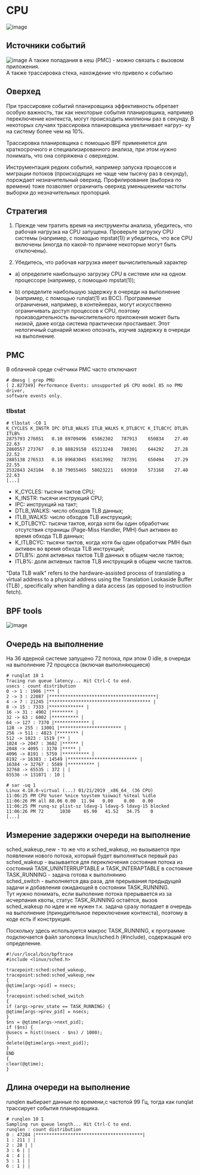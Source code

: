 # CPU
![image](https://github.com/user-attachments/assets/b62e93db-8274-456d-87b1-c462727fcf73)

## Источники событий
![image](https://github.com/user-attachments/assets/a438faca-2506-45e8-97c3-2a966c4c46be)
А также попадания в кеш (PMC) - можно связать с вызовом приложения.<br>
А также трассировка стека, нахождение что привело к событию
## Оверхед
При трассировке событий планировщика эффективность обретает особую важность,
так как некоторые события планировщика, например переключение контекста, могут происходить миллионы раз в секунду. В некоторых случаях трассировка планировщика увеличивает нагруз-
ку на систему более чем на 10%.

Трассировка планировщика с помощью BPF применяется для краткосрочного
и специализированного анализа, при этом нужно понимать, что она сопряжена
с оверхедом.

Инструментация редких событий, например запуска процессов и миграции потоков (происходящих не чаще
чем тысячу раз в секунду), порождает незначительный оверхед. Профилирование
(выборка по времени) тоже позволяет ограничить оверхед уменьшением частоты
выборки до незначительных пропорций.
## Стратегия
1. Прежде чем тратить время на инструменты анализа, убедитесь, что рабочая
нагрузка на CPU запущена. Проверьте загрузку CPU системы (например,
с помощью mpstat(1)) и убедитесь, что все CPU включены (иногда по какой-то
причине некоторые могут быть отключены).

2. Убедитесь, что рабочая нагрузка имеет вычислительный характер

 - a) определите наибольшую загрузку CPU в системе или на одном процессоре
(например, с помощью mpstat(1));

- b) определите наибольшую задержку в очереди на выполнение (например,
с помощью runqlat(1) из BCC). Программные ограничения, например,
в контейнерах, могут искусственно ограничивать доступ процессов к CPU,
поэтому производительность вычислительного приложения может быть
низкой, даже когда система практически простаивает. Этот нелогичный
сценарий можно опознать, изучив задержку в очереди на выполнение.

## PMC
В облачной среде счётчики PMC часто отключают
```
# dmesg | grep PMU
[ 2.827349] Performance Events: unsupported p6 CPU model 85 no PMU driver,
software events only.
```
### tlbstat
```
# tlbstat -C0 1
K_CYCLES K_INSTR IPC DTLB_WALKS ITLB_WALKS K_DTLBCYC K_ITLBCYC DTLB% ITLB%
2875793 276051   0.10 89709496  65862302   787913    650834    27.40 22.63
2860557 273767   0.10 88829158  65213248   780301    644292    27.28 22.52
2885138 276533   0.10 89683045  65813992   787391    650494    27.29 22.55
2532843 243104   0.10 79055465  58023221   693910    573168    27.40 22.63
[...]
```
 - K_CYCLES: тысячи тактов CPU;
 - K_INSTR: тысячи инструкций CPU;
 - IPC: инструкций на такт;
 - DTLB_WALKS: число обходов TLB данных;
 - ITLB_WALKS: число обходов TLB инструкций;
 - K_DTLBCYC: тысячи тактов, когда хотя бы один обработчик отсутствия страницы (Page-Miss Handler, PMH) был активен во время обхода TLB данных;
 - K_ITLBCYC: тысячи тактов, когда хотя бы один обработчик PMH был активен во время обхода TLB инструкций;
 - DTLB%: доля активных тактов TLB данных в общем числе тактов;
 - ITLB%: доля активных тактов TLB инструкций в общем числе тактов.

"Data TLB walk" refers to the hardware-assisted process of translating a virtual address to a physical address using the Translation Lookaside Buffer (TLB) , specifically when handling a data access (as opposed to instruction fetch).

## BPF tools
![image](https://github.com/user-attachments/assets/bbfc8c8d-0eaf-42e4-aaf8-617ebb3182ba)

## Очередь на выполнение
На 36 ядерной системе запущено 72 потока, при этом 0 idle, в очереди на выполнение 72 процесса (включая выполняющиеся)
```
# runqlat 10 1
Tracing run queue latency... Hit Ctrl-C to end.
usecs : count distribution
0 -> 1 : 1906 |*** |
2 -> 3 : 22087 |****************************************|
4 -> 7 : 21245 |************************************** |
8 -> 15 : 7333 |************* |
16 -> 31 : 4902 |******** |
32 -> 63 : 6002 |********** |
64 -> 127 : 7370 |************* |
128 -> 255 : 13001 |*********************** |
256 -> 511 : 4823 |******** |
512 -> 1023 : 1519 |** |
1024 -> 2047 : 3682 |****** |
2048 -> 4095 : 3170 |***** |
4096 -> 8191 : 5759 |********** |
8192 -> 16383 : 14549 |************************** |
16384 -> 32767 : 5589 |********** |
32768 -> 65535 : 372 | |
65536 -> 131071 : 10 |

# sar -uq 1
Linux 4.18.0-virtual (...) 01/21/2019 _x86_64_ (36 CPU)
11:06:25 PM CPU %user %nice %system %iowait %steal %idle
11:06:26 PM all 88.06 0.00  11.94   0.00    0.00   0.00
11:06:25 PM runq-sz plist-sz ldavg-1 ldavg-5 ldavg-15 blocked
11:06:26 PM 72      1030     65.90   41.52   34.75    0
[...]
```
## Измерение задержки очереди на выполнение
sched_wakeup_new - то же что и sched_wakeup, но вызывается при появлении нового потока, который будет выполняться первый раз <br>
sched_wakeup - вызывается для переключения состояния потока из состояний TASK_UNINTERRUPTABLE и TASK_INTERAPTABLE в состояние TASK_RUNNING - задача готова к выполнянию <br>
sched_switch - выполняется два раза, для прерывания предыдущей задачи и добавления ожидающей в состоянии TASK_RUNNING. <br>
Тут нужно понимать, если выполение потока прерывается из за исчерпания квоты, статус TASK_RUNNING остаётся, вызов sched_wakeup по идее и не нужен т.к. задача сразу попадает в очередь на выполнение (принудительное переключение контекста), поэтому в коде есть if конструкция.

Поскольку здесь используется макрос TASK_RUNNING, к программе подключается
файл заголовка linux/sched.h (#include), содержащий его определение.

```
#!/usr/local/bin/bpftrace
#include <linux/sched.h>

tracepoint:sched:sched_wakeup,
tracepoint:sched:sched_wakeup_new
{
@qtime[args->pid] = nsecs;
}
tracepoint:sched:sched_switch
{
if (args->prev_state == TASK_RUNNING) {
@qtime[args->prev_pid] = nsecs;
}
$ns = @qtime[args->next_pid];
if ($ns) {
@usecs = hist((nsecs - $ns) / 1000);
}
delete(@qtime[args->next_pid]);
}
END
{
clear(@qtime);
}
```
## Длина очереди на выполнение
runqlen выбирает данные по времени,с частотой 99 Гц, тогда как runqlat трассирует события планировщика.
```
# runqlen 10 1
Sampling run queue length... Hit Ctrl-C to end.
runqlen : count distribution
0 : 47284 |****************************************|
1 : 211 | |
2 : 28 | |
3 : 6 | |
4 : 4 | |
5 : 1 | |
6 : 1 | |
```
